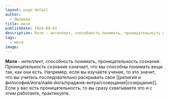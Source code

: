 ```yaml
---
layout: page-detail
author:
  - Яшодеви
title: мати
publishDate: 2024-09-01
description: Мати - интеллект, способность понимать, проницательность сознания. Проницательность сознания означает, что мы способны понимать вещи так, как они есть. Например, если вы изучаете учение, то это значит, что вы учитесь последовательно раскрывать свое созерцание. Если у вас есть проницательность, то вы сразу схватываете это и с этим работаете, практикуете.
tags:
  - мати
image:
---
```

**Мати** - интеллект, способность понимать, проницательность сознания. Проницательность сознания означает, что мы способны понимать вещи так, как они есть. Например, если вы изучаете учение, то это значит, что вы учитесь последовательно раскрывать свое [[религия и философия/йога/лайя-йога/праджня-янтра/созерцание|созерцание]]. Если у вас есть проницательность, то вы сразу схватываете это и с этим работаете, практикуете.

